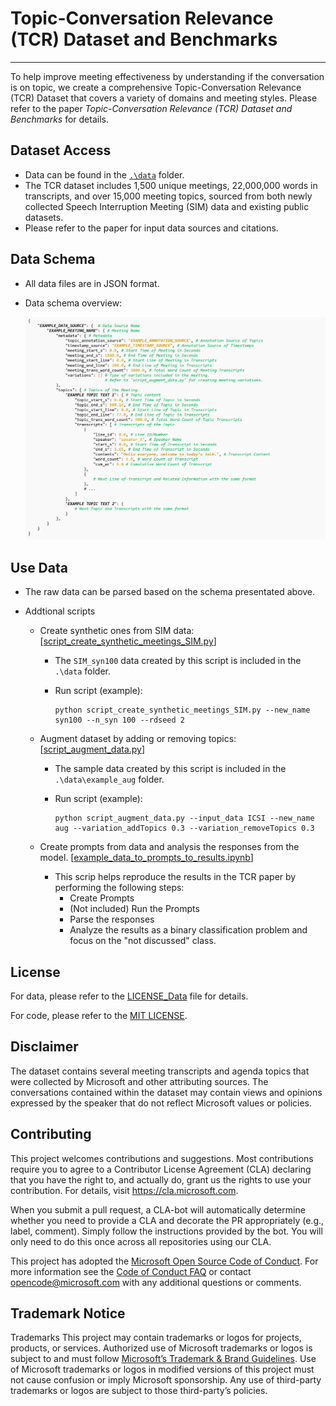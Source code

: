 # Topic-Conversation Relevance (TCR) Dataset and Benchmarks
---

To help improve meeting effectiveness by understanding if the conversation is on topic, we create a comprehensive Topic-Conversation Relevance (TCR) Dataset that covers a variety of domains and meeting styles. Please refer to the paper _Topic-Conversation Relevance (TCR) Dataset and Benchmarks_ for details.

## Dataset Access
* Data can be found in the [```.\data```](data) folder.
* The TCR dataset includes 1,500 unique meetings, 22,000,000 words in transcripts, and over 15,000 meeting topics, sourced from both newly collected Speech Interruption Meeting (SIM) data and existing public datasets. 
* Please refer to the paper for input data sources and citations.

## Data Schema
* All data files are in JSON format. 
* Data schema overview:

    <img src="img/data_schema.PNG" alt="Data Schema" width="1400">

## Use Data

* The raw data can be parsed based on the schema presentated above.

* Addtional scripts

    * Create synthetic ones from SIM data: [[script_create_synthetic_meetings_SIM.py](script_create_synthetic_meetings_SIM.py)]
        * The ```SIM_syn100``` data created by this script is included in the ```.\data``` folder.
        * Run script (example):
        
            ```
            python script_create_synthetic_meetings_SIM.py --new_name syn100 --n_syn 100 --rdseed 2
            ```

    * Augment dataset by adding or removing topics: [[script_augment_data.py](script_augment_data.py)]
        * The sample data created by this script is included in the ```.\data\example_aug``` folder.
        * Run script (example):

            ```
            python script_augment_data.py --input_data ICSI --new_name aug --variation_addTopics 0.3 --variation_removeTopics 0.3
            ```
    * Create prompts from data and analysis the responses from the model. [[example_data_to_prompts_to_results.ipynb](example_data_to_prompts_to_results.ipynb)]
        * This scrip helps reproduce the results in the TCR paper by performing the following steps:
            * Create Prompts
            * (Not included) Run the Prompts
            * Parse the responses
            * Analyze the results as a binary classification problem and focus on the "not discussed" class.

## License
For data, please refer to the [LICENSE_Data](LICENSE_Data) file for details.

For code, please refer to the [MIT LICENSE](LICENSE).

## Disclaimer
The dataset contains several meeting transcripts and agenda topics that were collected by Microsoft and other attributing sources. The conversations contained within the dataset may contain views and opinions expressed by the speaker that do not reflect Microsoft values or policies. 

## Contributing

This project welcomes contributions and suggestions. Most contributions require you to
agree to a Contributor License Agreement (CLA) declaring that you have the right to,
and actually do, grant us the rights to use your contribution. For details, visit
https://cla.microsoft.com.

When you submit a pull request, a CLA-bot will automatically determine whether you need
to provide a CLA and decorate the PR appropriately (e.g., label, comment). Simply follow the
instructions provided by the bot. You will only need to do this once across all repositories using our CLA.

This project has adopted the [Microsoft Open Source Code of Conduct](https://opensource.microsoft.com/codeofconduct/).
For more information see the [Code of Conduct FAQ](https://opensource.microsoft.com/codeofconduct/faq/)
or contact [opencode@microsoft.com](mailto:opencode@microsoft.com) with any additional questions or comments.

## Trademark Notice
Trademarks This project may contain trademarks or logos for projects, products, or services. Authorized use of Microsoft trademarks or logos is subject to and must follow [Microsoft’s Trademark & Brand Guidelines](https://www.microsoft.com/en-us/legal/intellectualproperty/trademarks/usage/general). Use of Microsoft trademarks or logos in modified versions of this project must not cause confusion or imply Microsoft sponsorship. Any use of third-party trademarks or logos are subject to those third-party’s policies.
